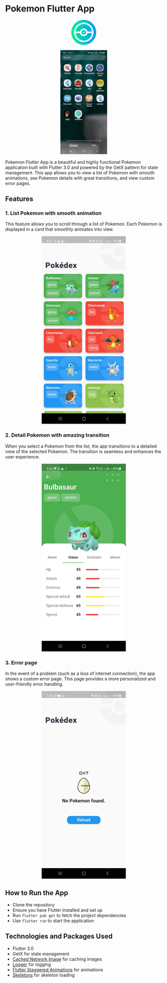 # Pokemon Flutter App

<p align="center">
<img src="assets/icon/ic_launcher.png" width="80">
</p>

<p align="center">
  <img src="https://github.com/baguskto/pokemon/blob/0e1f6e7b818c2b2305f154d1bf71682e8c8bb645/assets/preview/preview.gif" width="150">
</p>

Pokemon Flutter App is a beautiful and highly functional Pokemon application built with Flutter 3.0 and powered by the GetX pattern for state management. This app allows you to view a list of Pokemon with smooth animations, see Pokemon details with great transitions, and view custom error pages.

## Features

### 1. List Pokemon with smooth animation

This feature allows you to scroll through a list of Pokemon. Each Pokemon is displayed in a card that smoothly animates into view.

<p align="center">
  <img src="https://github.com/baguskto/pokemon/blob/c4e8f48004e2c072c3bd86c498eb2fee47d00294/assets/preview/preview1.jpeg" width="270">
</p>

### 2. Detail Pokemon with amazing transition

When you select a Pokemon from the list, the app transitions to a detailed view of the selected Pokemon. The transition is seamless and enhances the user experience.

<p align="center">
  <img src="https://github.com/baguskto/pokemon/blob/c4e8f48004e2c072c3bd86c498eb2fee47d00294/assets/preview/preview3.jpeg" width="270">
</p>

### 3. Error page

In the event of a problem (such as a loss of internet connection), the app shows a custom error page. This page provides a more personalized and user-friendly error handling.

<p align="center">
  <img src="https://github.com/baguskto/pokemon/blob/4dbc23d0b70b53a8ddda96d33145e00dd81e7608/assets/preview/error.jpeg" width="270">
</p>

## How to Run the App

- Clone the repository
- Ensure you have Flutter installed and set up
- Run `flutter pub get` to fetch the project dependencies
- Use `flutter run` to start the application

## Technologies and Packages Used

- Flutter 3.0
- GetX for state management
- [Cached Network Image](https://pub.dev/packages/cached_network_image) for caching images
- [Logger](https://pub.dev/packages/logger) for logging
- [Flutter Staggered Animations](https://pub.dev/packages/flutter_staggered_animations) for animations
- [Skeletons](https://pub.dev/packages/skeletons) for skeleton loading



